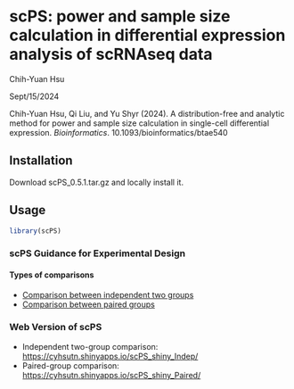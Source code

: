 scPS: power and sample size calculation in differential expression analysis of scRNAseq data
================
Chih-Yuan Hsu

Sept/15/2024

Chih-Yuan Hsu, Qi Liu, and Yu Shyr (2024). A distribution-free and analytic method for power and sample size calculation in single-cell differential expression. *Bioinformatics*. 10.1093/bioinformatics/btae540

## Installation

Download scPS_0.5.1.tar.gz and locally install it.

## Usage

``` r
library(scPS)
```

### scPS Guidance for Experimental Design
#### Types of comparisons

- [Comparison between independent two groups](scPS_indep.md)
- [Comparison between paired groups](scPS_paired.md)

### Web Version of scPS

- Independent two-group comparison:
  <https://cyhsutn.shinyapps.io/scPS_shiny_Indep/>
- Paired-group comparison:
  <https://cyhsutn.shinyapps.io/scPS_shiny_Paired/>

